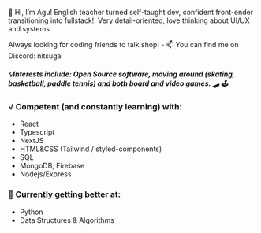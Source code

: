 👋 Hi, I’m Agu! English teacher turned self-taught dev, confident front-ender transitioning into fullstack!. Very detail-oriented, love thinking about UI/UX and systems.

Always looking for coding friends to talk shop! - 📫 You can find me on Discord: nitsugai

##### 💡Interests include: Open Source software, moving around (skating, basketball, paddle tennis) and both board and video games. 🛹 🕹️


### √ Competent (and constantly learning) with:
  - React
  - Typescript
  - NextJS
  - HTML&CSS (Tailwind / styled-components)
  - SQL
  - MongoDB, Firebase
  - Nodejs/Express

### 📝 Currently getting better at: 
  - Python
  - Data Structures & Algorithms






<!---
jinitsuga/jinitsuga is a ✨ special ✨ repository because its `README.md` (this file) appears on your GitHub profile.
You can click the Preview link to take a look at your changes.
--->
